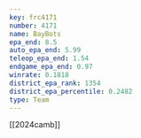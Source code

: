 ```yaml
---
key: frc4171
number: 4171
name: BayBots
epa_end: 8.5
auto_epa_end: 5.99
teleop_epa_end: 1.54
endgame_epa_end: 0.97
winrate: 0.1818
district_epa_rank: 1354
district_epa_percentile: 0.2482
type: Team
---
```

[[2024camb]]
